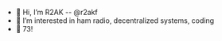 - 👋 Hi, I’m R2AK -- @r2akf
- 👀 I’m interested in ham radio, decentralized systems, coding
- 🌱 73!

<!---
r2akf/r2akf is a ✨ special ✨ repository because its `README.md` (this file) appears on your GitHub profile.
You can click the Preview link to take a look at your changes.
--->
